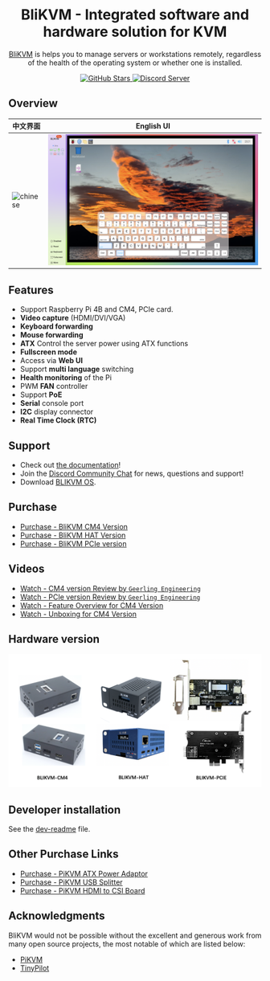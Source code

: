 <h1 align="center">BliKVM - Integrated software and hardware solution for KVM</h1>

<p align="center">
  <a href="https://www.blicube.com">BliKVM</a> is helps you to manage servers or workstations remotely, regardless of the health of the operating system or whether one is installed.
</p>

<p align="center">
  <a href="https://github.com/ThomasVon2021/blikvm/stargazers">
    <img alt="GitHub Stars" src="https://img.shields.io/github/stars/ThomasVon2021/blikvm?color=ffcb2f&label=%E2%AD%90%20on%20GitHub">
  </a>
  <a href="https://discord.gg/9Y374gUF6C">
    <img alt="Discord Server" src="https://img.shields.io/discord/943534043515977768?color=0&label=discord%20derver&logo=discord">
  </a>
</p>

## Overview

| __中文界面__ | __English UI__ |
|--------------------------------------------|-------------------------------------------|
| ![chinese](/images/web/web-chinese.png) | ![PCB - Back](/images/web/web-english.png) |


## Features

- Support  Raspberry Pi 4B and CM4, PCIe card.
- **Video capture** (HDMI/DVI/VGA)
- **Keyboard forwarding**
- **Mouse forwarding**
- **ATX** Control the server power using ATX functions
- **Fullscreen mode**
- Access via **Web UI**
- Support **multi language** switching
- **Health monitoring** of the Pi
- PWM **FAN** controller
- Support **PoE**
- **Serial** console port
- **I2C** display connector
- **Real Time Clock (RTC)**  

## Support

- Check out [the documentation](https://wiki.blicube.com/blikvm/)!
- Join the [Discord Community Chat](https://discord.gg/9Y374gUF6C) for news, questions and support!
- Download [BLIKVM OS](https://wiki.blicube.com/blikvm/en/flashing_os/).

## Purchase

- [Purchase - BliKVM CM4 Version](https://www.aliexpress.com/item/1005003262886521.html)
- [Purchase - BliKVM HAT Version](https://www.aliexpress.com/item/1005004377930400.html)
- [Purchase - BliKVM PCIe version](https://www.aliexpress.com/item/1005004572837650.html)

## Videos

- [Watch - CM4 version Review by `Geerling Engineering`](https://www.youtube.com/watch?v=3OPd7svT3bE) 
- [Watch - PCIe version Review by `Geerling Engineering`](https://www.youtube.com/watch?v=cVWF3u-y-Zg) 
- [Watch - Feature Overview for CM4 Version](https://www.youtube.com/watch?v=aehOawHklGE)
- [Watch - Unboxing for CM4 Version](https://www.youtube.com/watch?v=d7I9l5yG5M8)

## Hardware version

![Image title](/images/version_all.png)

## Developer installation
See the [dev-readme](dev-readme.md) file.

## Other Purchase Links

- [Purchase - PiKVM ATX Power Adaptor](https://www.aliexpress.com/item/1005003761450893.html)
- [Purchase - PiKVM USB Splitter](https://www.aliexpress.com/item/1005003793429781.html)
- [Purchase - PiKVM HDMI to CSI Board](https://www.aliexpress.com/item/1005002861310912.html)

## Acknowledgments

BliKVM would not be possible without the excellent and generous work from many open source projects, 
the most notable of which are listed below:  

- [PiKVM](https://github.com/pikvm/pikvm)
- [TinyPilot](https://github.com/tiny-pilot/tinypilot)
